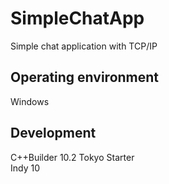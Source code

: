 # SimpleChatApp
Simple chat application with TCP/IP  
## Operating environment  
Windows  
## Development  
C++Builder 10.2 Tokyo Starter  
Indy 10  
